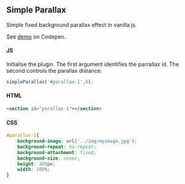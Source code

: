 ## Simple Parallax

Simple fixed background parallax effect in vanilla js.

See [demo](https://codepen.io/Rueb/pen/rZbZgj) on Codepen.

####  JS

Initialise the plugin. The first argument identifies the parrallax id. The second controls the parallax distance.

```js
simpleParallax('#parallax-1',8);
```

#### HTML

```html
<section id="parallax-1"></section>
```

#### CSS

```css
#parallax-1{
    background-image: url('../img/myimage.jpg');
    background-repeat: no-repeat;
    background-attachment: fixed;
    background-size: cover;
    height: 400px;
    width: 100%;
}
```
